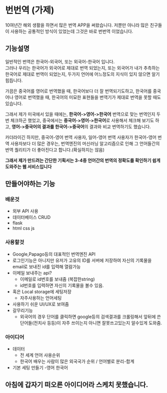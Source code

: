 # 번번역 (가제)
10여년간 해외 생활을 하면서 많은 번역 APP을 써왔습니다. 저뿐만 아니라 많은 친구들 이 사용하는 공통적인 방식이 있었는데 그것은 바로 번번역 이었습니다. 

## 기능설명
일반적인 번역은 한국어-외국어, 또는 외국어-한국어 입니다.  
그러나 우리는 한국어가 외국어로 제대로 번역 되었는지, 또는 외국어가 내가 추측하는 한국어로 제대로 번역이 되었는지, 두가지 언어에 어느정도의 지식이 있지 않으면 알기 힘듭니다.  

가끔은 중국어를 영어로 번역했을 때, 한국어보다 더 잘 번역되기도하고, 한국어를 중국어나 영어로 번역했을 때, 한국어의 미묘한 표현들을 번역기가 제대로 번역을 못할 때도 있습니다.

그래서 제가 미국에서 있을 때에는, **한국어->영어->한국어** 번역으로 맞는 번역인지 두번 체크하곤 했었고, 중국에서는 **중국어->영어->한국어**로 사용해서 체크해 보기도 하고, **영어->중국어의 결과를 한국어->중국어**의 결과와 비교 번역하기도 했습니다.

카더라이긴 하지만, 중국어-영어 번역 사용자, 일어-영어 번역 사용자가 한국어-영어 번역 사용자보다 더 많은 경우는, 번역엔진의 머신러닝 알고리즘으로 인해 그 언어들간의 번역 퀄리티가 더 좋아진다고 합니다.(확실하지는 않음)


**그래서 제가 만드려는 간단한 기획서는 3-4중 언어간의 번역의 정확도를 확인하기 쉽게 도와주는 웹 서비스입니다**

## 만들어야하는 기능
### 배운것 
-   외부 API 사용
-   데이터베이스 CRUD
-   flask
-   html css js


### 사용할것
- Google,Papago등의 대표적인 번역엔진 API
- 로그인기능은 아니지만 유저가 고유의 ID를 서버에 저장하여 자신의 기록물을 email로 보내진 id를 입력해 열람가능
- 이메일 보내주는 api?
  - 이메일로 id번호를 보내줌 (복잡한string)
  - id번호를 입력하면 자신의 기록물을 볼수 있음.
- 혹은 Local storage에 세팅저장
  - 자주사용하는 언어세팅
- 사용하기 쉬운 UI/UX로 보여줌
- 갈무리기능
  -  외국어의 경우 단어를 클릭하면 google등의 검색결과를 크롤링해서 앞뒤에 쓴 단어들(전치사 등등)이 자주 쓰이는지 아니면 잘못쓰고있는지 알수있게 도와줌.

### 아이디어 
- 데이터
    - 전 세계 언어 사용순위 
    - 한국어 배우는 사람이 많은 외국국가 순위 / 언어별로 분리-합계 
- 기본 세팅 만들기
    -영어 한국어 
    

## 아침에 갑자기 떠오른 아이디어라 스케치 못했습니다.
